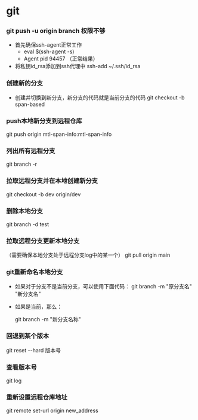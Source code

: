 # git

### git push -u origin branch 权限不够
* 首先确保ssh-agent正常工作
	- eval $(ssh-agent -s)
	- Agent pid 94457   （正常结果）
* 将私钥id_rsa添加到ssh代理中
	ssh-add ~/.ssh/id_rsa

### 创建新的分支
* 创建并切换到新分支，新分支的代码就是当前分支的代码
  git checkout -b span-based

### push本地新分支到远程仓库
git push origin mtl-span-info:mtl-span-info

### 列出所有远程分支
git branch -r

### 拉取远程分支并在本地创建新分支
git checkout -b dev origin/dev

### 删除本地分支
git branch -d test

### 拉取远程分支更新本地分支
（需要确保本地分支处于远程分支log中的某一个）
git pull origin main

### git重新命名本地分支
* 如果对于分支不是当前分支，可以使用下面代码：
  git branch -m "原分支名" "新分支名"

* 如果是当前，那么：

  git branch -m "新分支名称"

### 回退到某个版本
git reset --hard 版本号

### 查看版本号
git log 

### 重新设置远程仓库地址
git remote set-url origin new_address
